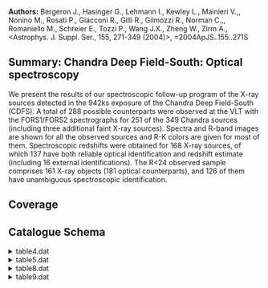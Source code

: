 **Authors:** Bergeron J., Hasinger G., Lehmann I., Kewley L., Mainieri V.,, Nonino M., Rosati P., Giacconi R., Gilli R., Gilmozzi R., Norman C.,, Romaniello M., Schreier E., Tozzi P., Wang J.X., Zheng W., Zirm A., <Astrophys. J. Suppl. Ser., 155, 271-349 (2004)>, =2004ApJS..155..271S

## Summary: Chandra Deep Field-South: Optical spectroscopy 

We present the results of our spectroscopic follow-up program of the X-ray sources detected in the 942ks exposure of the Chandra Deep Field-South (CDFS). A total of 288 possible counterparts were observed at the VLT with the FORS1/FORS2 spectrographs for 251 of the 349 Chandra sources (including three additional faint X-ray sources). Spectra and R-band images are shown for all the observed sources and R-K colors are given for most of them. Spectroscopic redshifts were obtained for 168 X-ray sources, of which 137 have both reliable optical identification and redshift estimate (including 16 external identifications). The R<24 observed sample comprises 161 X-ray objects (181 optical counterparts), and 126 of them have unambiguous spectroscopic identification.
## Coverage
## Catalogue Schema

<details>
<summary>table4.dat</summary>

| Bytes   | Format   | Units   | Label       | Explanations                                  |
|:--------|:---------|:--------|:------------|:----------------------------------------------|
| 1- 3    | I3       | ---     | EName       | ? Extended source name                        |
| 5       | A1       | ---     | f_EName     | [wn] Source association (1)                   |
| 7- 9    | I3       | ---     | [GZW2002]   | Unique Detection identification number,       |
| 10      | A1       | ---     | m_[GZW2002] | [a-e] Multiplicity index on [GZW2002] (G1)    |
| 11      | A1       | ---     | n_[GZW2002] | [*] *: Extended X-ray objects                 |
| 13- 23  | A11      | ---     | Mask        | Mask designations                             |
| 25- 26  | I2       | h       | RAh         | Hour of Right Ascension (J2000) (3)           |
| 28- 29  | I2       | min     | RAm         | Minute of Right Ascension (J2000) (3)         |
| 31- 35  | F5.2     | s       | RAs         | Second of Right Ascension (J2000) (3)         |
| 37      | A1       | ---     | DE-         | Sign of the Declination (J2000) (3)           |
| 38- 39  | I2       | deg     | DEd         | Degree of Declination (J2000) (3)             |
| 41- 42  | I2       | arcmin  | DEm         | Arcminute of Declination (J2000) (3)          |
| 44- 47  | F4.1     | arcsec  | DEs         | Arcsecond of Declination (J2000) (3)          |
| 49- 53  | F5.2     | mag     | Rmag        | ? The R band magnitude (Vega)                 |
| 54      | A1       | ---     | f_Rmag      | [XW-] Flag on Rmag (G2)                       |
| 56      | A1       | ---     | l_R-K       | Limit flag on R-K                             |
| 57- 61  | F5.2     | mag     | R-K         | ? The (R-K) color (Vega)                      |
| 62- 63  | A2       | ---     | f_R-K       | Flag on R-K (G3)                              |
| 65- 68  | F4.1     | [10-7W] | logLX       | ? Log base 10 of the 0.5-10keV luminosity (4) |
| 70- 74  | F5.2     | ---     | HR          | Hardness ratio (G4)                           |
| 76- 80  | F5.3     | ---     | z           | ? Best redshift estimate (5)                  |
| 82- 87  | A6       | ---     | OClass      | Optical classification (6)                    |
| 89- 97  | A9       | ---     | XClass      | X-ray classification (7)                      |
| 99-101  | F3.1     | ---     | Qual        | Redshift reliability determination (8)        |
| 102     | A1       | ---     | f_Qual      | [+] +: we consider the identification final   |
| 104-161 | A58      | ---     | Comm        | Additional comments (9)                       |
</details>

<details>
<summary>table5.dat</summary>

| Bytes   | Format   | Units   | Label     | Explanations                             |
|:--------|:---------|:--------|:----------|:-----------------------------------------|
| 1- 3    | I3       | ---     | [GZW2002] | Unique Detection identification number,  |
| 5- 20   | A16      | ---     | CXO       | CXO designation (JHHMMSS.s-DDMMSS)       |
| 22- 23  | I2       | h       | RAh       | Right ascension (J2000.0)                |
| 25- 26  | I2       | min     | RAm       | Right ascension (J2000.0)                |
| 28- 32  | F5.2     | s       | RAs       | Right ascension (J2000.0)                |
| 34      | A1       | ---     | DE-       | Declination sign (J2000.0)               |
| 35- 36  | I2       | deg     | DEd       | Declination (J2000.0)                    |
| 38- 39  | I2       | arcmin  | DEm       | Declination (J2000.0)                    |
| 41- 45  | F5.2     | arcsec  | DEs       | Declination (J2000.0)                    |
| 47      | A1       | ---     | l_SCts    | Limit flag on S                          |
| 48- 51  | F4.1     | ct      | SCts      | Net counts in soft (0.5-2keV) band       |
| 53- 56  | F4.1     | ct      | e_SCts    | ? rms uncertainty on S                   |
| 58      | A1       | ---     | l_HCts    | Limit flag on H                          |
| 59- 62  | F4.1     | ct      | HCts      | Net counts in hard (2-10keV) band        |
| 64- 66  | F3.1     | ct      | e_HCts    | ? rms uncertainty on H                   |
| 68- 72  | F5.1     | ks      | STime     | Effective exposure time in the soft band |
| 74- 78  | F5.1     | ks      | HTime     | Effective exposure time in the soft band |
| 80      | A1       | ---     | l_SFlux   | Limit flag on FS                         |
| 81- 87  | E7.1     | mW/m2   | SFlux     | Flux in soft band                        |
| 89- 95  | E7.1     | mW/m2   | e_SFlux   | ? rms uncertainty on FS                  |
| 97      | A1       | ---     | l_HFlux   | Limit flag on FH                         |
| 98-104  | E7.1     | mW/m2   | HFlux     | Flux in hard band                        |
| 106-112 | E7.1     | mW/m2   | e_HFlux   | ? rms uncertainty on FH                  |
| 114-115 | I2       | ---     | HR        | Hardness ratio, (H-S)/(H+S) (G4)         |
</details>

<details>
<summary>table8.dat</summary>

| Bytes   | Format   | Units   | Label       | Explanations                               |
|:--------|:---------|:--------|:------------|:-------------------------------------------|
| 1       | I1       | ---     | Type        | [1/4] Counterpart type code (1)            |
| 3- 5    | I3       | ---     | [GZW2002]   | Unique Detection identification number,    |
| 6       | A1       | ---     | m_[GZW2002] | [a-e] Multiplicity index on [GZW2002] (G1) |
| 7       | A1       | ---     | n_[GZW2002] | [*] *: Extended X-ray object               |
| 9- 10   | I2       | h       | RAh         | Hour of Right Ascension (J2000) (2)        |
| 12- 13  | I2       | min     | RAm         | Minute of Right Ascension (J2000) (2)      |
| 15- 19  | F5.2     | s       | RAs         | Second of Right Ascension (J2000) (2)      |
| 21      | A1       | ---     | DE-         | Sign of the Declination (J2000) (2)        |
| 22- 23  | I2       | deg     | DEd         | Degree of Declination (J2000) (2)          |
| 25- 26  | I2       | arcmin  | DEm         | Arcminute of Declination (J2000) (2)       |
| 28- 32  | F5.2     | arcsec  | DEs         | Arcsecond of Declination (J2000) (2)       |
| 34- 38  | F5.2     | mag     | Rmag        | ? The R band magnitude (Vega)              |
| 39      | A1       | ---     | f_Rmag      | [W] Flag on Rmag (G2)                      |
| 41- 45  | F5.2     | mag     | R-K         | ? The (R-K) band color (Vega)              |
| 46- 47  | A2       | ---     | f_R-K       | [K - NA] Flag on R-K (G3)                  |
| 49- 53  | F5.2     | ---     | HR          | Hardness ratio (G4)                        |
</details>

<details>
<summary>table9.dat</summary>

| Bytes   | Format   | Units   | Label   | Explanations                                  |
|:--------|:---------|:--------|:--------|:----------------------------------------------|
| 1- 5    | I5       | ---     | Seq     | Sequential number                             |
| 7- 17   | A11      | ---     | Mask    | Mask designations                             |
| 19- 20  | I2       | h       | RAh     | Hour of Right Ascension (J2000)               |
| 22- 23  | I2       | min     | RAm     | Minute of Right Ascension (J2000)             |
| 25- 29  | F5.2     | s       | RAs     | Second of Right Ascension (J2000)             |
| 31      | A1       | ---     | DE-     | Sign of the Declination (J2000)               |
| 32- 33  | I2       | deg     | DEd     | Degree of Declination (J2000)                 |
| 35- 36  | I2       | arcmin  | DEm     | Arcminute of Declination (J2000)              |
| 38- 41  | F4.1     | arcsec  | DEs     | Arcsecond of Declination (J2000)              |
| 43- 47  | F5.2     | mag     | Rmag    | ? The R band magnitude (Vega)                 |
| 48- 49  | A2       | ---     | f_Rmag  | [NA ] NA: No data to determine magnitude      |
| 51- 55  | F5.3     | ---     | z       | Best redshift estimate (1)                    |
| 57- 62  | A6       | ---     | Class   | Classification (2)                            |
| 64      | I1       | ---     | Qual    | [1/2]? Redshift reliability determination (3) |
| 66- 94  | A29      | ---     | Comm    | Additional comments                           |
</details>
